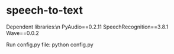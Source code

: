 # speech-to-text

Dependent libraries:\n
PyAudio==0.2.11
SpeechRecognition==3.8.1
Wave==0.0.2

Run config.py file:
python config.py
